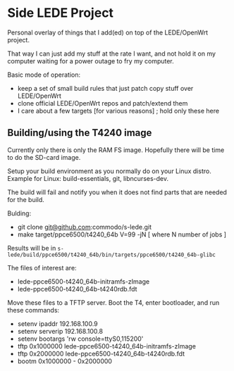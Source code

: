 Side LEDE Project
=============================================

Personal overlay of things that I add(ed) on top of the LEDE/OpenWrt project.

That way I can just add my stuff at the rate I want, and not hold it
on my computer waiting for a power outage to fry my computer.

Basic mode of operation:
* keep a set of small build rules that just patch copy stuff over LEDE/OpenWrt
* clone official LEDE/OpenWrt repos and patch/extend them
* I care about a few targets [for various reasons] ; hold only these here

Building/using the T4240 image
---------------------------------------------

Currently only there is only the RAM FS image. Hopefully there will be time to do the SD-card image.

Setup your build environment as you normally do on your Linux distro.
Example for Linux: build-essentials, git, libncurses-dev.

The build will fail and notify you when it does not find parts that are needed for the build.

Bulding:

* git clone git@github.com:commodo/s-lede.git
* make target/ppce6500/t4240_64b V=99 -jN  [ where N number of jobs ]

Results will be in `s-lede/build/ppce6500/t4240_64b/bin/targets/ppce6500/t4240_64b-glibc`

The files of interest are:
* lede-ppce6500-t4240_64b-initramfs-zImage
* lede-ppce6500-t4240_64b-t4240rdb.fdt

Move these files to a TFTP server. Boot the T4, enter bootloader, and run these commands: 
* setenv ipaddr 192.168.100.9
* setenv serverip 192.168.100.8
* setenv bootargs 'rw console=ttyS0,115200'
* tftp 0x1000000 lede-ppce6500-t4240_64b-initramfs-zImage
* tftp 0x2000000 lede-ppce6500-t4240_64b-t4240rdb.fdt
* bootm 0x1000000 - 0x2000000
